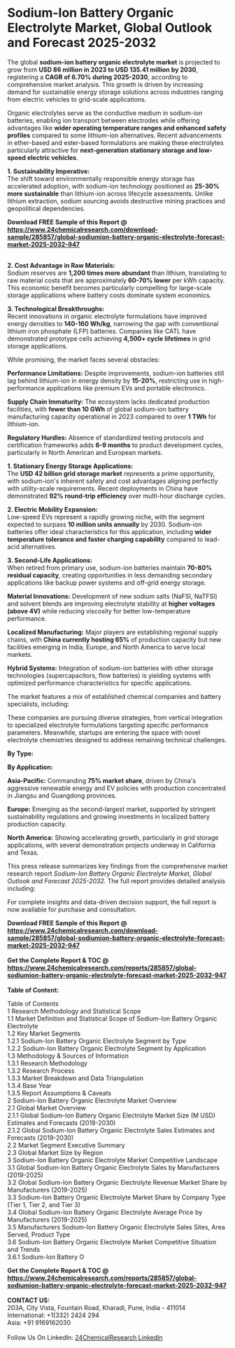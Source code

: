 <h1>Sodium-Ion Battery Organic Electrolyte Market, Global Outlook and Forecast 2025-2032</h1><p>The global <strong>sodium-ion battery organic electrolyte market</strong> is projected to grow from <strong>USD 86 million in 2023 to USD 135.41 million by 2030</strong>, registering a <strong>CAGR of 6.70% during 2025-2030</strong>, according to comprehensive market analysis. This growth is driven by increasing demand for sustainable energy storage solutions across industries ranging from electric vehicles to grid-scale applications.</p><p>Organic electrolytes serve as the conductive medium in sodium-ion batteries, enabling ion transport between electrodes while offering advantages like <strong>wider operating temperature ranges and enhanced safety profiles</strong> compared to some lithium-ion alternatives. Recent advancements in ether-based and ester-based formulations are making these electrolytes particularly attractive for <strong>next-generation stationary storage and low-speed electric vehicles</strong>.</p><p><strong>1. Sustainability Imperative:</strong><br>
The shift toward environmentally responsible energy storage has accelerated adoption, with sodium-ion technology positioned as <strong>25-30% more sustainable</strong> than lithium-ion across lifecycle assessments. Unlike lithium extraction, sodium sourcing avoids destructive mining practices and geopolitical dependencies.</p><div><b>Download FREE Sample of this Report @ 
            <a href="https://www.24chemicalresearch.com/download-sample/285857/global-sodiumion-battery-organic-electrolyte-forecast-market-2025-2032-947">
            https://www.24chemicalresearch.com/download-sample/285857/global-sodiumion-battery-organic-electrolyte-forecast-market-2025-2032-947</a></b></div><br><p><strong>2. Cost Advantage in Raw Materials:</strong><br>
Sodium reserves are <strong>1,200 times more abundant</strong> than lithium, translating to raw material costs that are approximately <strong>60-70% lower</strong> per kWh capacity. This economic benefit becomes particularly compelling for large-scale storage applications where battery costs dominate system economics.</p><p><strong>3. Technological Breakthroughs:</strong><br>
Recent innovations in organic electrolyte formulations have improved energy densities to <strong>140-160 Wh/kg</strong>, narrowing the gap with conventional lithium iron phosphate (LFP) batteries. Companies like CATL have demonstrated prototype cells achieving <strong>4,500+ cycle lifetimes</strong> in grid storage applications.</p><p>While promising, the market faces several obstacles:</p><p><strong>Performance Limitations:</strong> Despite improvements, sodium-ion batteries still lag behind lithium-ion in energy density by <strong>15-20%</strong>, restricting use in high-performance applications like premium EVs and portable electronics.</p><p><strong>Supply Chain Immaturity:</strong> The ecosystem lacks dedicated production facilities, with <strong>fewer than 10 GWh</strong> of global sodium-ion battery manufacturing capacity operational in 2023 compared to over <strong>1 TWh</strong> for lithium-ion.</p><p><strong>Regulatory Hurdles:</strong> Absence of standardized testing protocols and certification frameworks adds <strong>6-9 months</strong> to product development cycles, particularly in North American and European markets.</p><p><strong>1. Stationary Energy Storage Applications:</strong><br>
The <strong>USD 42 billion grid storage market</strong> represents a prime opportunity, with sodium-ion's inherent safety and cost advantages aligning perfectly with utility-scale requirements. Recent deployments in China have demonstrated <strong>92% round-trip efficiency</strong> over multi-hour discharge cycles.</p><p><strong>2. Electric Mobility Expansion:</strong><br>
Low-speed EVs represent a rapidly growing niche, with the segment expected to surpass <strong>10 million units annually</strong> by 2030. Sodium-ion batteries offer ideal characteristics for this application, including <strong>wider temperature tolerance and faster charging capability</strong> compared to lead-acid alternatives.</p><p><strong>3. Second-Life Applications:</strong><br>
When retired from primary use, sodium-ion batteries maintain <strong>70-80% residual capacity</strong>, creating opportunities in less demanding secondary applications like backup power systems and off-grid energy storage.</p><p><strong>Material Innovations:</strong> Development of new sodium salts (NaFSI, NaTFSI) and solvent blends are improving electrolyte stability at <strong>higher voltages (above 4V)</strong> while reducing viscosity for better low-temperature performance.</p><p><strong>Localized Manufacturing:</strong> Major players are establishing regional supply chains, with <strong>China currently hosting 65%</strong> of production capacity but new facilities emerging in India, Europe, and North America to serve local markets.</p><p><strong>Hybrid Systems:</strong> Integration of sodium-ion batteries with other storage technologies (supercapacitors, flow batteries) is yielding systems with optimized performance characteristics for specific applications.</p><p>The market features a mix of established chemical companies and battery specialists, including:</p><p>These companies are pursuing diverse strategies, from vertical integration to specialized electrolyte formulations targeting specific performance parameters. Meanwhile, startups are entering the space with novel electrolyte chemistries designed to address remaining technical challenges.</p><p><strong>By Type:</strong></p><p><strong>By Application:</strong></p><p><strong>Asia-Pacific:</strong> Commanding <strong>75% market share</strong>, driven by China's aggressive renewable energy and EV policies with production concentrated in Jiangsu and Guangdong provinces.</p><p><strong>Europe:</strong> Emerging as the second-largest market, supported by stringent sustainability regulations and growing investments in localized battery production capacity.</p><p><strong>North America:</strong> Showing accelerating growth, particularly in grid storage applications, with several demonstration projects underway in California and Texas.</p><p>This press release summarizes key findings from the comprehensive market research report <em>Sodium-Ion Battery Organic Electrolyte Market, Global Outlook and Forecast 2025-2032</em>. The full report provides detailed analysis including:</p><p>For complete insights and data-driven decision support, the full report is now available for purchase and consultation.</p><div><b>Download FREE Sample of this Report @ 
            <a href="https://www.24chemicalresearch.com/download-sample/285857/global-sodiumion-battery-organic-electrolyte-forecast-market-2025-2032-947">
            https://www.24chemicalresearch.com/download-sample/285857/global-sodiumion-battery-organic-electrolyte-forecast-market-2025-2032-947</a></b></div><br><div><b>Get the Complete Report & TOC @ 
            <a href="https://www.24chemicalresearch.com/reports/285857/global-sodiumion-battery-organic-electrolyte-forecast-market-2025-2032-947">
            https://www.24chemicalresearch.com/reports/285857/global-sodiumion-battery-organic-electrolyte-forecast-market-2025-2032-947</a></b></div><br>
            <b>Table of Content:</b><p>Table of Contents<br />
1 Research Methodology and Statistical Scope<br />
1.1 Market Definition and Statistical Scope of Sodium-Ion Battery Organic Electrolyte<br />
1.2 Key Market Segments<br />
1.2.1 Sodium-Ion Battery Organic Electrolyte Segment by Type<br />
1.2.2 Sodium-Ion Battery Organic Electrolyte Segment by Application<br />
1.3 Methodology & Sources of Information<br />
1.3.1 Research Methodology<br />
1.3.2 Research Process<br />
1.3.3 Market Breakdown and Data Triangulation<br />
1.3.4 Base Year<br />
1.3.5 Report Assumptions & Caveats<br />
2 Sodium-Ion Battery Organic Electrolyte Market Overview<br />
2.1 Global Market Overview<br />
2.1.1 Global Sodium-Ion Battery Organic Electrolyte Market Size (M USD) Estimates and Forecasts (2019-2030)<br />
2.1.2 Global Sodium-Ion Battery Organic Electrolyte Sales Estimates and Forecasts (2019-2030)<br />
2.2 Market Segment Executive Summary<br />
2.3 Global Market Size by Region<br />
3 Sodium-Ion Battery Organic Electrolyte Market Competitive Landscape<br />
3.1 Global Sodium-Ion Battery Organic Electrolyte Sales by Manufacturers (2019-2025)<br />
3.2 Global Sodium-Ion Battery Organic Electrolyte Revenue Market Share by Manufacturers (2019-2025)<br />
3.3 Sodium-Ion Battery Organic Electrolyte Market Share by Company Type (Tier 1, Tier 2, and Tier 3)<br />
3.4 Global Sodium-Ion Battery Organic Electrolyte Average Price by Manufacturers (2019-2025)<br />
3.5 Manufacturers Sodium-Ion Battery Organic Electrolyte Sales Sites, Area Served, Product Type<br />
3.6 Sodium-Ion Battery Organic Electrolyte Market Competitive Situation and Trends<br />
3.6.1 Sodium-Ion Battery O</p><div><b>Get the Complete Report & TOC @ 
            <a href="https://www.24chemicalresearch.com/reports/285857/global-sodiumion-battery-organic-electrolyte-forecast-market-2025-2032-947">
            https://www.24chemicalresearch.com/reports/285857/global-sodiumion-battery-organic-electrolyte-forecast-market-2025-2032-947</a></b></div><br><b>CONTACT US:</b><br>
            203A, City Vista, Fountain Road, Kharadi, Pune, India - 411014<br>
            International: +1(332) 2424 294<br>
            Asia: +91 9169162030 <br><br>
            Follow Us On LinkedIn: <a href="https://www.linkedin.com/company/24chemicalresearch/">24ChemicalResearch LinkedIn</a>